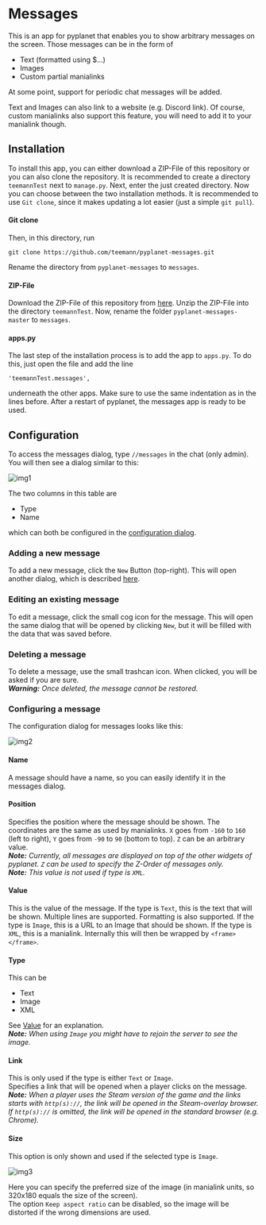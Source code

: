 # Messages
This is an app for pyplanet that enables you to show arbitrary messages on the screen. Those messages can be
in the form of
 * Text (formatted using $...)
 * Images
 * Custom partial manialinks
 
At some point, support for periodic chat messages will be added.
 
Text and Images can also link to a website (e.g. Discord link). Of course, custom manialinks also support this feature,
you will need to add it to your manialink though.

## Installation
To install this app, you can either download a ZIP-File of this repository or you can also clone the repository.
It is recommended to create a directory `teemannTest` next to `manage.py`. Next, enter the just created directory.
Now you can choose between the two installation methods. It is recommended to use `Git clone`, since it makes
updating a lot easier (just a simple `git pull`).

#### Git clone
Then, in this directory, run

```git clone https://github.com/teemann/pyplanet-messages.git```

Rename the directory from `pyplanet-messages` to `messages`.

#### ZIP-File
Download the ZIP-File of this repository from [here](https://github.com/teemann/pyplanet-messages/archive/master.zip).
Unzip the ZIP-File into the directory `teemannTest`. Now, rename the folder `pyplanet-messages-master` to `messages`.

#### apps.py
The last step of the installation process is to add the app to `apps.py`. To do this, just open the file and add the
line

```'teemannTest.messages',```

underneath the other apps. Make sure to use the same indentation as in the lines before. After a restart of pyplanet,
the messages app is ready to be used.


## Configuration
To access the messages dialog, type `//messages` in the chat (only admin). You will then see a dialog similar
to this:

![img1]

The two columns in this table are
 * Type
 * Name

which can both be configured in the [configuration dialog](#configuring-a-message).

### Adding a new message
To add a new message, click the `New` Button (top-right). This will open another dialog, which is 
described [here](#configuring-a-message).

### Editing an existing message
To edit a message, click the small cog icon for the message. This will open the same dialog that will be opened by
clicking `New`, but it will be filled with the data that was saved before.

### Deleting a message
To delete a message, use the small trashcan icon. When clicked, you will be asked if you are sure.  
*__Warning:__ Once deleted, the message cannot be restored.*

### Configuring a message
The configuration dialog for messages looks like this:

![img2]

#### Name
A message should have a name, so you can easily identify it in the messages dialog.

#### Position
Specifies the position where the message should be shown. The coordinates are the same as used by manialinks.
`X` goes from `-160` to `160` (left to right), `Y` goes from `-90` to `90` (bottom to top). `Z` can be an arbitrary
value.  
*__Note:__ Currently, all messages are displayed on top of the other widgets of pyplanet. `Z` can be used to specify
the Z-Order of messages only.*  
*__Note:__ This value is not used if type is `XML`.*

#### Value
This is the value of the message. If the type is `Text`, this is the text that will be shown. Multiple lines are
supported. Formatting is also supported. If the type is `Image`, this is a URL to an Image that should be shown.
If the type is `XML`, this is a manialink. Internally this will then be wrapped by `<frame></frame>`.

#### Type
This can be
 * Text
 * Image
 * XML
 
See [Value](#value) for an explanation.  
*__Note:__ When using `Image` you might have to rejoin the server to see the image.*

#### Link
This is only used if the type is either `Text` or `Image`.  
Specifies a link that will be opened when a player clicks on the message.  
*__Note:__ When a player uses the Steam version of the game and the links starts with `http(s)://`, the
link will be opened in the Steam-overlay browser. If `http(s)://` is omitted, the link will be opened in the
standard browser (e.g. Chrome).*

#### Size
This option is only shown and used if the selected type is `Image`.

![img3]

Here you can specify the preferred size of the image (in manialink units, so 320x180 equals the size of the screen).  
The option `Keep aspect ratio` can be disabled, so the image will be distorted if the wrong dimensions are used.


[img1]: https://teemann.github.io/images/messages/msg1.png?
[img2]: https://teemann.github.io/images/messages/msg2.png?
[img3]: https://teemann.github.io/images/messages/msg3.png?